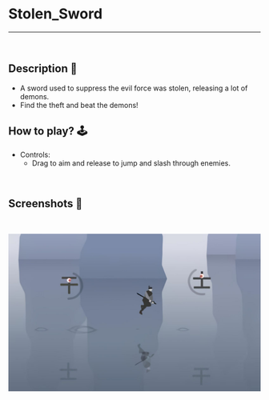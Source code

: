 # **Stolen_Sword** 

---

<br>

## **Description 📃**
- A sword used to suppress the evil force was stolen, releasing a lot of demons. 
- Find the theft and beat the demons!


## **How to play? 🕹️**
- Controls:
	- Drag to aim and release to jump and slash through enemies.
	
<br>

## **Screenshots 📸**

<br>

![image](../../assets/images/Stolen_Sword.jpg)

<br>
